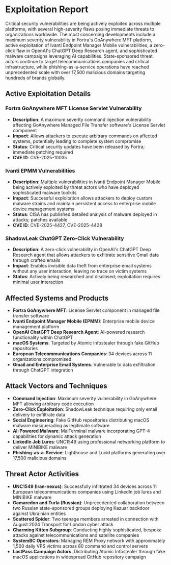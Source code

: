 # Exploitation Report

Critical security vulnerabilities are being actively exploited across multiple platforms, with several high-severity flaws posing immediate threats to organizations worldwide. The most concerning developments include a maximum severity vulnerability in Fortra's GoAnywhere MFT platform, active exploitation of Ivanti Endpoint Manager Mobile vulnerabilities, a zero-click flaw in OpenAI's ChatGPT Deep Research agent, and sophisticated malware campaigns leveraging AI capabilities. State-sponsored threat actors continue to target telecommunications companies and critical infrastructure, while phishing-as-a-service operations have reached unprecedented scale with over 17,500 malicious domains targeting hundreds of brands globally.

## Active Exploitation Details

### Fortra GoAnywhere MFT License Servlet Vulnerability
- **Description**: A maximum severity command injection vulnerability affecting GoAnywhere Managed File Transfer software's License Servlet component
- **Impact**: Allows attackers to execute arbitrary commands on affected systems, potentially leading to complete system compromise
- **Status**: Critical security updates have been released by Fortra; immediate patching required
- **CVE ID**: CVE-2025-10035

### Ivanti EPMM Vulnerabilities
- **Description**: Multiple vulnerabilities in Ivanti Endpoint Manager Mobile being actively exploited by threat actors who have deployed sophisticated malware toolkits
- **Impact**: Successful exploitation allows attackers to deploy custom malware strains and maintain persistent access to enterprise mobile device management systems
- **Status**: CISA has published detailed analysis of malware deployed in attacks; patches available
- **CVE ID**: CVE-2025-4427, CVE-2025-4428

### ShadowLeak ChatGPT Zero-Click Vulnerability
- **Description**: A zero-click vulnerability in OpenAI's ChatGPT Deep Research agent that allows attackers to exfiltrate sensitive Gmail data through crafted emails
- **Impact**: Enables invisible data theft from enterprise email systems without any user interaction, leaving no trace on victim systems
- **Status**: Actively being researched and disclosed; exploitation requires minimal user interaction

## Affected Systems and Products

- **Fortra GoAnywhere MFT**: License Servlet component in managed file transfer software
- **Ivanti Endpoint Manager Mobile (EPMM)**: Enterprise mobile device management platform
- **OpenAI ChatGPT Deep Research Agent**: AI-powered research functionality within ChatGPT
- **macOS Systems**: Targeted by Atomic Infostealer through fake GitHub repositories
- **European Telecommunications Companies**: 34 devices across 11 organizations compromised
- **Gmail and Enterprise Email Systems**: Vulnerable to data exfiltration through ChatGPT integration

## Attack Vectors and Techniques

- **Command Injection**: Maximum severity vulnerability in GoAnywhere MFT allowing arbitrary code execution
- **Zero-Click Exploitation**: ShadowLeak technique requiring only email delivery to exfiltrate data
- **Social Engineering**: Fake GitHub repositories distributing macOS malware masquerading as legitimate software
- **AI-Powered Malware**: MalTerminal malware incorporating GPT-4 capabilities for dynamic attack generation
- **LinkedIn Job Lures**: UNC1549 using professional networking platform to deliver MINIBIKE malware
- **Phishing-as-a-Service**: Lighthouse and Lucid platforms generating over 17,500 malicious domains

## Threat Actor Activities

- **UNC1549 (Iran-nexus)**: Successfully infiltrated 34 devices across 11 European telecommunications companies using LinkedIn job lures and MINIBIKE malware
- **Gamaredon and Turla (Russian)**: Unprecedented collaboration between two Russian state-sponsored groups deploying Kazuar backdoor against Ukrainian entities
- **Scattered Spider**: Two teenage members arrested in connection with August 2024 Transport for London cyber attack
- **Charming Kitten Subgroup**: Conducting highly sophisticated, bespoke attacks against telecommunications and satellite companies
- **SystemBC Operators**: Managing REM Proxy network with approximately 1,500 daily VPS victims across 80 command and control servers
- **LastPass Campaign Actors**: Distributing Atomic Infostealer through fake macOS applications in widespread GitHub repository campaign